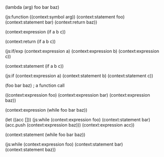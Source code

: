 (lambda (arg)
    foo
    bar
    baz)

(js:function ((context:symbol arg))
    (context:statement foo)
    (context:statement bar)
    (context:return baz)) 

(context:expression
    (if a b c))

(context:return
    (if a b c))

(js:if/exp (context:expression a)
    (context:expression b)
    (context:expression c))

(context:statement
    (if a b c))

(js:if (context:expression a)
    (context:statement b)
    (context:statement c))

(foo bar baz) ; a function call

((context:expression foo)
 (context:expression bar)
 (context:expression baz))

(context:expression
    (while foo bar baz))

(let ((acc []))
    (js:while (context:expression foo)
        (context:statement bar)
        (acc.push (context:expression baz)))
    (context:expression acc))

(context:statement
    (while foo bar baz))

(js:while (context:expression foo)
    (context:statement bar)
    (context:statement baz))

